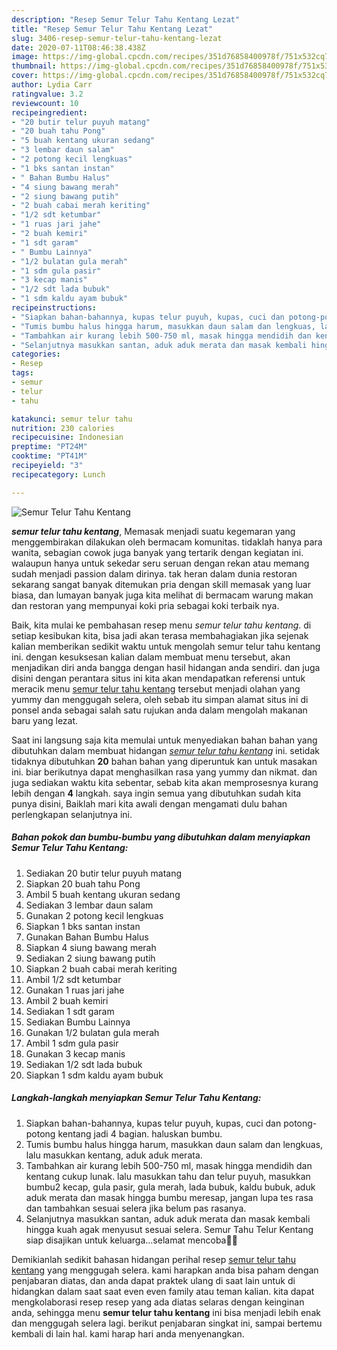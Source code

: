 ```yaml
---
description: "Resep Semur Telur Tahu Kentang Lezat"
title: "Resep Semur Telur Tahu Kentang Lezat"
slug: 3406-resep-semur-telur-tahu-kentang-lezat
date: 2020-07-11T08:46:38.438Z
image: https://img-global.cpcdn.com/recipes/351d76858400978f/751x532cq70/semur-telur-tahu-kentang-foto-resep-utama.jpg
thumbnail: https://img-global.cpcdn.com/recipes/351d76858400978f/751x532cq70/semur-telur-tahu-kentang-foto-resep-utama.jpg
cover: https://img-global.cpcdn.com/recipes/351d76858400978f/751x532cq70/semur-telur-tahu-kentang-foto-resep-utama.jpg
author: Lydia Carr
ratingvalue: 3.2
reviewcount: 10
recipeingredient:
- "20 butir telur puyuh matang"
- "20 buah tahu Pong"
- "5 buah kentang ukuran sedang"
- "3 lembar daun salam"
- "2 potong kecil lengkuas"
- "1 bks santan instan"
- " Bahan Bumbu Halus"
- "4 siung bawang merah"
- "2 siung bawang putih"
- "2 buah cabai merah keriting"
- "1/2 sdt ketumbar"
- "1 ruas jari jahe"
- "2 buah kemiri"
- "1 sdt garam"
- " Bumbu Lainnya"
- "1/2 bulatan gula merah"
- "1 sdm gula pasir"
- "3 kecap manis"
- "1/2 sdt lada bubuk"
- "1 sdm kaldu ayam bubuk"
recipeinstructions:
- "Siapkan bahan-bahannya, kupas telur puyuh, kupas, cuci dan potong-potong kentang jadi 4 bagian. haluskan bumbu."
- "Tumis bumbu halus hingga harum, masukkan daun salam dan lengkuas, lalu masukkan kentang, aduk aduk merata."
- "Tambahkan air kurang lebih 500-750 ml, masak hingga mendidih dan kentang cukup lunak. lalu masukkan tahu dan telur puyuh, masukkan bumbu2 kecap, gula pasir, gula merah, lada bubuk, kaldu bubuk, aduk aduk merata dan masak hingga bumbu meresap, jangan lupa tes rasa dan tambahkan sesuai selera jika belum pas rasanya."
- "Selanjutnya masukkan santan, aduk aduk merata dan masak kembali hingga kuah agak menyusut sesuai selera. Semur Tahu Telur Kentang siap disajikan untuk keluarga...selamat mencoba🤗🤗"
categories:
- Resep
tags:
- semur
- telur
- tahu

katakunci: semur telur tahu 
nutrition: 230 calories
recipecuisine: Indonesian
preptime: "PT24M"
cooktime: "PT41M"
recipeyield: "3"
recipecategory: Lunch

---
```



![Semur Telur Tahu Kentang](https://img-global.cpcdn.com/recipes/351d76858400978f/751x532cq70/semur-telur-tahu-kentang-foto-resep-utama.jpg)

<b><i>semur telur tahu kentang</i></b>, Memasak menjadi suatu kegemaran yang menggembirakan dilakukan oleh bermacam komunitas. tidaklah hanya para wanita, sebagian cowok juga banyak yang tertarik dengan kegiatan ini. walaupun hanya untuk sekedar seru seruan dengan rekan atau memang sudah menjadi passion dalam dirinya. tak heran dalam dunia restoran sekarang sangat banyak ditemukan pria dengan skill memasak yang luar biasa, dan lumayan banyak juga kita melihat di bermacam warung makan dan restoran yang mempunyai koki pria sebagai koki terbaik nya.

Baik, kita mulai ke pembahasan resep menu <i>semur telur tahu kentang</i>. di setiap kesibukan kita, bisa jadi akan terasa membahagiakan jika sejenak kalian memberikan sedikit waktu untuk mengolah semur telur tahu kentang ini. dengan kesuksesan kalian dalam membuat menu tersebut, akan menjadikan diri anda bangga dengan hasil hidangan anda sendiri. dan juga disini dengan perantara situs ini kita akan mendapatkan referensi untuk meracik menu <u>semur telur tahu kentang</u> tersebut menjadi olahan yang yummy dan menggugah selera, oleh sebab itu simpan alamat situs ini di ponsel anda sebagai salah satu rujukan anda dalam mengolah makanan baru yang lezat.




Saat ini langsung saja kita memulai untuk menyediakan bahan bahan yang dibutuhkan dalam membuat hidangan <u><i>semur telur tahu kentang</i></u> ini. setidak tidaknya dibutuhkan <b>20</b> bahan bahan yang diperuntuk kan untuk masakan ini. biar berikutnya dapat menghasilkan rasa yang yummy dan nikmat. dan juga sediakan waktu kita sebentar, sebab kita akan memprosesnya kurang lebih dengan <b>4</b> langkah. saya ingin semua yang dibutuhkan sudah kita punya disini, Baiklah mari kita awali dengan mengamati dulu bahan perlengkapan selanjutnya ini.

<!--inarticleads1-->

##### Bahan pokok dan bumbu-bumbu yang dibutuhkan dalam menyiapkan Semur Telur Tahu Kentang:

1. Sediakan 20 butir telur puyuh matang
1. Siapkan 20 buah tahu Pong
1. Ambil 5 buah kentang ukuran sedang
1. Sediakan 3 lembar daun salam
1. Gunakan 2 potong kecil lengkuas
1. Siapkan 1 bks santan instan
1. Gunakan  Bahan Bumbu Halus
1. Siapkan 4 siung bawang merah
1. Sediakan 2 siung bawang putih
1. Siapkan 2 buah cabai merah keriting
1. Ambil 1/2 sdt ketumbar
1. Gunakan 1 ruas jari jahe
1. Ambil 2 buah kemiri
1. Sediakan 1 sdt garam
1. Sediakan  Bumbu Lainnya
1. Gunakan 1/2 bulatan gula merah
1. Ambil 1 sdm gula pasir
1. Gunakan 3 kecap manis
1. Sediakan 1/2 sdt lada bubuk
1. Siapkan 1 sdm kaldu ayam bubuk




<!--inarticleads2-->

##### Langkah-langkah menyiapkan Semur Telur Tahu Kentang:

1. Siapkan bahan-bahannya, kupas telur puyuh, kupas, cuci dan potong-potong kentang jadi 4 bagian. haluskan bumbu.
1. Tumis bumbu halus hingga harum, masukkan daun salam dan lengkuas, lalu masukkan kentang, aduk aduk merata.
1. Tambahkan air kurang lebih 500-750 ml, masak hingga mendidih dan kentang cukup lunak. lalu masukkan tahu dan telur puyuh, masukkan bumbu2 kecap, gula pasir, gula merah, lada bubuk, kaldu bubuk, aduk aduk merata dan masak hingga bumbu meresap, jangan lupa tes rasa dan tambahkan sesuai selera jika belum pas rasanya.
1. Selanjutnya masukkan santan, aduk aduk merata dan masak kembali hingga kuah agak menyusut sesuai selera. Semur Tahu Telur Kentang siap disajikan untuk keluarga...selamat mencoba🤗🤗




Demikianlah sedikit bahasan hidangan perihal resep <u>semur telur tahu kentang</u> yang menggugah selera. kami harapkan anda bisa paham dengan penjabaran diatas, dan anda dapat praktek ulang di saat lain untuk di hidangkan dalam saat saat even even family atau teman kalian. kita dapat mengkolaborasi resep resep yang ada diatas selaras dengan keinginan anda, sehingga menu <b>semur telur tahu kentang</b> ini bisa menjadi lebih enak dan menggugah selera lagi. berikut penjabaran singkat ini, sampai bertemu kembali di lain hal. kami harap hari anda menyenangkan.
